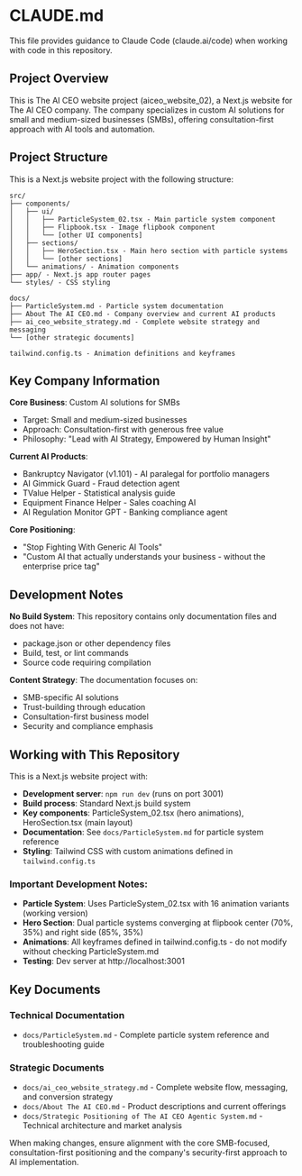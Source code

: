 # CLAUDE.md

This file provides guidance to Claude Code (claude.ai/code) when working with code in this repository.

## Project Overview

This is The AI CEO website project (aiceo_website_02), a Next.js website for The AI CEO company. The company specializes in custom AI solutions for small and medium-sized businesses (SMBs), offering consultation-first approach with AI tools and automation.

## Project Structure

This is a Next.js website project with the following structure:

```
src/
├── components/
│   ├── ui/
│   │   ├── ParticleSystem_02.tsx - Main particle system component
│   │   ├── Flipbook.tsx - Image flipbook component
│   │   └── [other UI components]
│   ├── sections/
│   │   ├── HeroSection.tsx - Main hero section with particle systems
│   │   └── [other sections]
│   └── animations/ - Animation components
├── app/ - Next.js app router pages
└── styles/ - CSS styling

docs/
├── ParticleSystem.md - Particle system documentation
├── About The AI CEO.md - Company overview and current AI products
├── ai_ceo_website_strategy.md - Complete website strategy and messaging
└── [other strategic documents]

tailwind.config.ts - Animation definitions and keyframes
```

## Key Company Information

**Core Business**: Custom AI solutions for SMBs
- Target: Small and medium-sized businesses
- Approach: Consultation-first with generous free value
- Philosophy: "Lead with AI Strategy, Empowered by Human Insight"

**Current AI Products**:
- Bankruptcy Navigator (v1.101) - AI paralegal for portfolio managers
- AI Gimmick Guard - Fraud detection agent
- TValue Helper - Statistical analysis guide
- Equipment Finance Helper - Sales coaching AI
- AI Regulation Monitor GPT - Banking compliance agent

**Core Positioning**: 
- "Stop Fighting With Generic AI Tools"
- "Custom AI that actually understands your business - without the enterprise price tag"

## Development Notes

**No Build System**: This repository contains only documentation files and does not have:
- package.json or other dependency files
- Build, test, or lint commands
- Source code requiring compilation

**Content Strategy**: The documentation focuses on:
- SMB-specific AI solutions
- Trust-building through education
- Consultation-first business model
- Security and compliance emphasis

## Working with This Repository

This is a Next.js website project with:
- **Development server**: `npm run dev` (runs on port 3001)
- **Build process**: Standard Next.js build system
- **Key components**: ParticleSystem_02.tsx (hero animations), HeroSection.tsx (main layout)
- **Documentation**: See `docs/ParticleSystem.md` for particle system reference
- **Styling**: Tailwind CSS with custom animations defined in `tailwind.config.ts`

### Important Development Notes:
- **Particle System**: Uses ParticleSystem_02.tsx with 16 animation variants (working version)
- **Hero Section**: Dual particle systems converging at flipbook center (70%, 35%) and right side (85%, 35%)
- **Animations**: All keyframes defined in tailwind.config.ts - do not modify without checking ParticleSystem.md
- **Testing**: Dev server at http://localhost:3001

## Key Documents

### Technical Documentation
- `docs/ParticleSystem.md` - Complete particle system reference and troubleshooting guide

### Strategic Documents
- `docs/ai_ceo_website_strategy.md` - Complete website flow, messaging, and conversion strategy
- `docs/About The AI CEO.md` - Product descriptions and current offerings
- `docs/Strategic Positioning of The AI CEO Agentic System.md` - Technical architecture and market analysis

When making changes, ensure alignment with the core SMB-focused, consultation-first positioning and the company's security-first approach to AI implementation.
